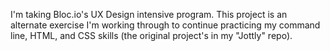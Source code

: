 I'm taking Bloc.io's UX Design intensive program. This project is an alternate exercise I'm working through to continue practicing my command line, HTML, and CSS skills (the original project's in my "Jottly" repo).